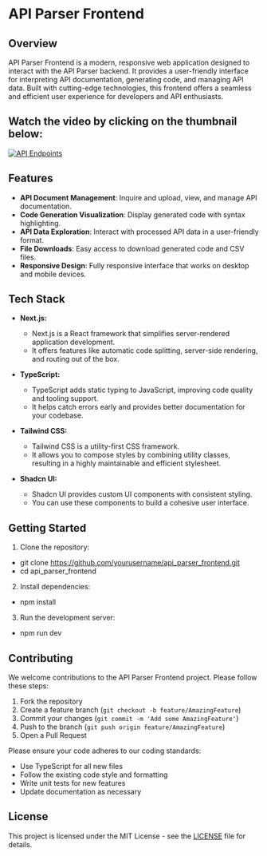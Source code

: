 # API Parser Frontend

## Overview

API Parser Frontend is a modern, responsive web application designed to interact with the API Parser backend. It provides a user-friendly interface for interpreting API documentation, generating code, and managing API data. Built with cutting-edge technologies, this frontend offers a seamless and efficient user experience for developers and API enthusiasts.
## Watch the video by clicking on the thumbnail below:
[![API Endpoints](https://img.youtube.com/vi/NECMtxhkPiE/maxresdefault.jpg)](https://www.youtube.com/embed/NECMtxhkPiE?si=VUNNz6Z1ocGON2BQ)

## Features

- **API Document Management**: Inquire and upload, view, and manage API documentation.
- **Code Generation Visualization**: Display generated code with syntax highlighting.
- **API Data Exploration**: Interact with processed API data in a user-friendly format.
- **File Downloads**: Easy access to download generated code and CSV files.
- **Responsive Design**: Fully responsive interface that works on desktop and mobile devices.


## Tech Stack

- **Next.js:**
  - Next.js is a React framework that simplifies server-rendered application development.
  - It offers features like automatic code splitting, server-side rendering, and routing out of the box.

- **TypeScript:**
  - TypeScript adds static typing to JavaScript, improving code quality and tooling support.
  - It helps catch errors early and provides better documentation for your codebase.

- **Tailwind CSS:**
  - Tailwind CSS is a utility-first CSS framework.
  - It allows you to compose styles by combining utility classes, resulting in a highly maintainable and efficient stylesheet.

- **Shadcn UI:**
  - Shadcn UI provides custom UI components with consistent styling.
  - You can use these components to build a cohesive user interface.
  

## Getting Started

1. Clone the repository:
- git clone https://github.com/yourusername/api_parser_frontend.git
- cd api_parser_frontend

2. Install dependencies:
- npm install
3. Run the development server:
- npm run dev

## Contributing

We welcome contributions to the API Parser Frontend project. Please follow these steps:

1. Fork the repository
2. Create a feature branch (`git checkout -b feature/AmazingFeature`)
3. Commit your changes (`git commit -m 'Add some AmazingFeature'`)
4. Push to the branch (`git push origin feature/AmazingFeature`)
5. Open a Pull Request

Please ensure your code adheres to our coding standards:
- Use TypeScript for all new files
- Follow the existing code style and formatting
- Write unit tests for new features
- Update documentation as necessary

## License

This project is licensed under the MIT License - see the [LICENSE](LICENSE) file for details.

